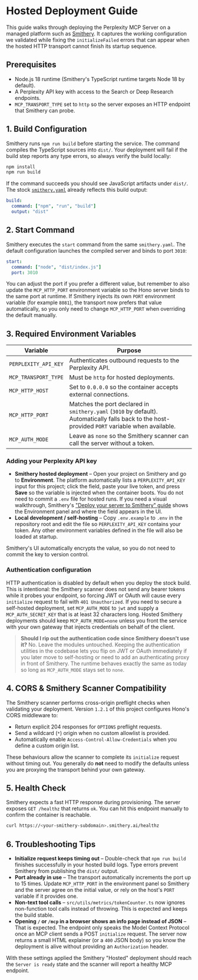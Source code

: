 # Hosted Deployment Guide

This guide walks through deploying the Perplexity MCP Server on a managed platform such as [Smithery](https://smithery.ai/). It captures the working configuration we validated while fixing the `initializeFailed` errors that can appear when the hosted HTTP transport cannot finish its startup sequence.

## Prerequisites

- Node.js 18 runtime (Smithery's TypeScript runtime targets Node 18 by default).
- A Perplexity API key with access to the Search or Deep Research endpoints.
- `MCP_TRANSPORT_TYPE` set to `http` so the server exposes an HTTP endpoint that Smithery can probe.

## 1. Build Configuration

Smithery runs `npm run build` before starting the service. The command compiles the TypeScript sources into `dist/`. Your deployment will fail if the build step reports any type errors, so always verify the build locally:

```bash
npm install
npm run build
```

If the command succeeds you should see JavaScript artifacts under `dist/`. The stock [`smithery.yaml`](../smithery.yaml) already reflects this build output:

```yaml
build:
  command: ["npm", "run", "build"]
  output: "dist"
```

## 2. Start Command

Smithery executes the `start` command from the same `smithery.yaml`. The default configuration launches the compiled server and binds to port `3010`:

```yaml
start:
  command: ["node", "dist/index.js"]
  port: 3010
```

You can adjust the port if you prefer a different value, but remember to also update the `MCP_HTTP_PORT` environment variable so the Hono server binds to the same port at runtime. If Smithery injects its own `PORT` environment variable (for example `8081`), the transport now prefers that value automatically, so you only need to change `MCP_HTTP_PORT` when overriding the default manually.

## 3. Required Environment Variables

| Variable | Purpose |
| --- | --- |
| `PERPLEXITY_API_KEY` | Authenticates outbound requests to the Perplexity API. |
| `MCP_TRANSPORT_TYPE` | Must be `http` for hosted deployments. |
| `MCP_HTTP_HOST` | Set to `0.0.0.0` so the container accepts external connections. |
| `MCP_HTTP_PORT` | Matches the port declared in `smithery.yaml` (`3010` by default). Automatically falls back to the host-provided `PORT` variable when available. |
| `MCP_AUTH_MODE` | Leave as `none` so the Smithery scanner can call the server without a token. |

### Adding your Perplexity API key

- **Smithery hosted deployment** – Open your project on Smithery and go to **Environment**. The platform automatically lists a
  `PERPLEXITY_API_KEY` input for this project; click the field, paste your live token, and press **Save** so the variable is injected when the container boots. You do not need to commit a `.env` file for hosted runs. If you need a visual walkthrough, Smithery's
  ["Deploy your server to Smithery" guide](https://smithery.ai/docs/deploy/hosted) shows the Environment panel and where the
  field appears in the UI.
- **Local development / self-hosting** – Copy `.env.example` to `.env` in the repository root and edit the file so
  `PERPLEXITY_API_KEY` contains your token. Any other environment variables defined in the file will also be loaded at startup.

Smithery's UI automatically encrypts the value, so you do not need to commit the key to version control.

### Authentication configuration

HTTP authentication is disabled by default when you deploy the stock build. This is intentional: the Smithery scanner does not
send any bearer tokens while it probes your endpoint, so forcing JWT or OAuth will cause every `initialize` request to fail with
`401 Unauthorized`. If you need to secure a self-hosted deployment, set `MCP_AUTH_MODE` to `jwt` and supply a
`MCP_AUTH_SECRET_KEY` that is at least 32 characters long. Hosted Smithery deployments should keep `MCP_AUTH_MODE=none` unless
you front the service with your own gateway that injects credentials on behalf of the client.

> **Should I rip out the authentication code since Smithery doesn't use it?** No. Leave the modules untouched. Keeping the authentication utilities in the codebase lets you flip on JWT or OAuth immediately if you later move to self-hosting or need to add an authenticating proxy in front of Smithery. The runtime behaves exactly the same as today so long as `MCP_AUTH_MODE` stays set to `none`.

## 4. CORS & Smithery Scanner Compatibility

The Smithery scanner performs cross-origin preflight checks when validating your deployment. Version `1.2.1` of this project configures Hono's CORS middleware to:

- Return explicit 204 responses for `OPTIONS` preflight requests.
- Send a wildcard (`*`) origin when no custom allowlist is provided.
- Automatically enable `Access-Control-Allow-Credentials` when you define a custom origin list.

These behaviours allow the scanner to complete its `initialize` request without timing out. You generally do **not** need to modify the defaults unless you are proxying the transport behind your own gateway.

## 5. Health Check

Smithery expects a fast HTTP response during provisioning. The server exposes `GET /healthz` that returns `ok`. You can hit this endpoint manually to confirm the container is reachable.

```bash
curl https://<your-smithery-subdomain>.smithery.ai/healthz
```

## 6. Troubleshooting Tips

- **Initialize request keeps timing out** – Double-check that `npm run build` finishes successfully in your hosted build logs. Type errors prevent Smithery from publishing the `dist/` output.
- **Port already in use** – The transport automatically increments the port up to 15 times. Update `MCP_HTTP_PORT` in the environment panel so Smithery and the server agree on the initial value, or rely on the host's `PORT` variable if it provides one.
- **Non-text tool calls** – `src/utils/metrics/tokenCounter.ts` now ignores non-function tool calls instead of throwing. This is expected and keeps the build stable.
- **Opening `/` or `/mcp` in a browser shows an info page instead of JSON** – That is expected. The endpoint only speaks the Model Context Protocol once an MCP client sends a POST `initialize` request. The server now returns a small HTML explainer (or a `400` JSON body) so you know the deployment is alive without providing an `Authorization` header.

With these settings applied the Smithery "Hosted" deployment should reach the `Server is ready` state and the scanner will report a healthy MCP endpoint.
